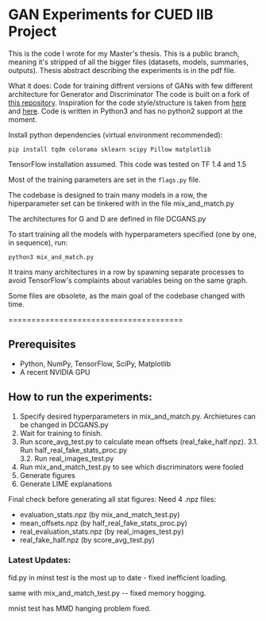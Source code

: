# GAN Experiments for CUED IIB Project

This is the code I wrote for my Master's thesis. This is a public branch, meaning it's stripped of all the bigger files (datasets, models, summaries, outputs). Thesis abstract describing the experiments is in the pdf file.



What it does:
Code for training diffrent versions of GANs with few different architecture for Generator and Discriminator
The code is built on a fork of [this repository](https://github.com/igul222/improved_wgan_training).
Inspiration for the code style/structure is taken from [here](https://github.com/tdeboissiere/DeepLearningImplementations/tree/master/WGAN-GP) and [here](https://github.com/YuguangTong/improved_wgan_training).
Code is written in Python3 and has no python2 support at the moment.

<!-- ## To get started:
To initiate a compatible docker this command should work:
```
 nvidia-docker run -it -p <your_port_for_tensorboard>:6006 --name <your_name> -w /root -v /share/Downloads:/share/Downloads -v $HOME:/root/<your_home_dir> -v /share/logs:/share/logs -v /share/models:/share/models gcr.io/tensorflow/tensorflow:1.3.0-gpu-py3 bash
``` -->
Install python dependencies (virtual environment recommended):
```
pip install tqdm colorama sklearn scipy Pillow matplotlib
```
TensorFlow installation assumed. This code was tested on TF 1.4 and 1.5


Most of the training parameters are set in the `flags.py` file.

<!-- Can be used with the command line as well if you prefer it this way. -->
<!--
At the moment, the architecture for the Discriminator and Generator should be manually chosen in the `DandG.py`. The file is self explanatory. -->

The codebase is designed to train many models in a row, the hiperparameter set can be tinkered with in the file mix_and_match.py

The architectures for G and D are defined in file DCGANS.py

To start training all the models with hyperparameters specified (one by one, in sequence), run:
```
python3 mix_and_match.py
```
<!-- With architectures to train specified in mix_and_match.py -->

It trains many architectures in a row by spawning separate processes to avoid TensorFlow's complaints about variables being on the same graph.

Some files are obsolete, as the main goal of the codebase changed with time.

<!-- [Description of the original repository](https://github.com/igul222/improved_wgan_training) -->
======================================


## Prerequisites

- Python, NumPy, TensorFlow, SciPy, Matplotlib
- A recent NVIDIA GPU


## How to run the experiments:

1. Specify desired hyperparameters in mix_and_match.py. Archietures can be changed in DCGANS.py
2. Wait for training to finish.
3. Run score_avg_test.py to calculate mean offsets (real_fake_half.npz).
  3.1. Run half_real_fake_stats_proc.py  
  3.2. Run real_images_test.py
4. Run mix_and_match_test.py to see which discriminators were fooled
5. Generate figures
6. Generate LIME explanations

Final check before generating all stat figures:
Need 4 .npz files:
* evaluation_stats.npz (by mix_and_match_test.py)
* mean_offsets.npz (by half_real_fake_stats_proc.py)
* real_evaluation_stats.npz (by real_images_test.py)
* real_fake_half.npz (by score_avg_test.py)





### Latest Updates:
fid.py in minst test is the most up to date - fixed inefficient loading.

same with mix_and_match_test.py -- fixed memory hogging.

mnist test has MMD hanging problem fixed.
